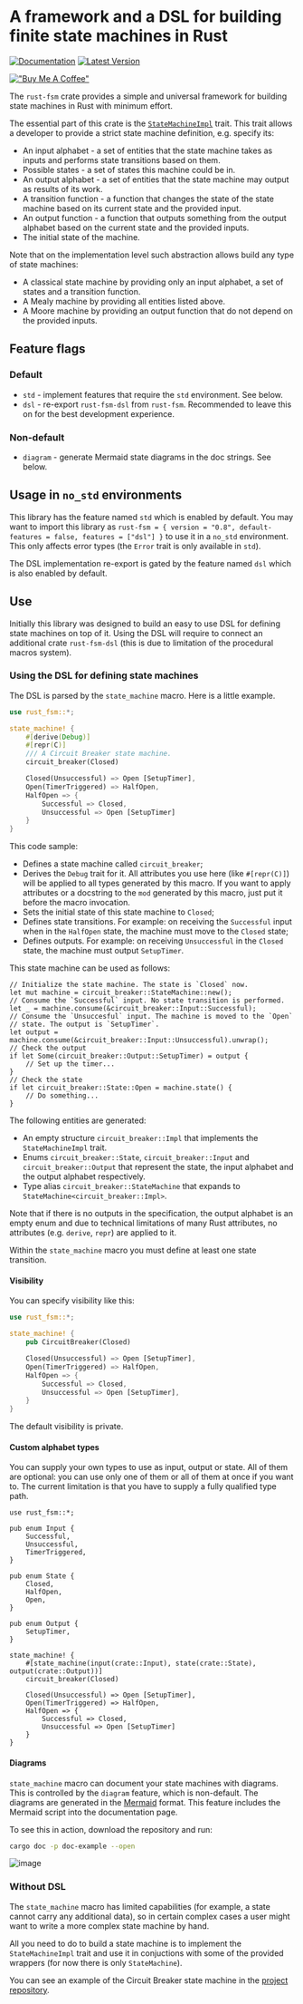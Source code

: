 # A framework and a DSL for building finite state machines in Rust

[![Documentation][docs-badge]][docs-link]
[![Latest Version][crate-badge]][crate-link]

[!["Buy Me A Coffee"](https://www.buymeacoffee.com/assets/img/custom_images/orange_img.png)](https://www.buymeacoffee.com/ybabichenko)

The `rust-fsm` crate provides a simple and universal framework for building
state machines in Rust with minimum effort.

The essential part of this crate is the
[`StateMachineImpl`](trait.StateMachineImpl.html) trait. This trait allows a
developer to provide a strict state machine definition, e.g. specify its:

- An input alphabet - a set of entities that the state machine takes as inputs
  and performs state transitions based on them.
- Possible states - a set of states this machine could be in.
- An output alphabet - a set of entities that the state machine may output as
  results of its work.
- A transition function - a function that changes the state of the state machine
  based on its current state and the provided input.
- An output function - a function that outputs something from the output
  alphabet based on the current state and the provided inputs.
- The initial state of the machine.

Note that on the implementation level such abstraction allows build any type of
state machines:

- A classical state machine by providing only an input alphabet, a set of states
  and a transition function.
- A Mealy machine by providing all entities listed above.
- A Moore machine by providing an output function that do not depend on the
  provided inputs.

## Feature flags

### Default

- `std` - implement features that require the `std` environment. See below.
- `dsl` - re-export `rust-fsm-dsl` from `rust-fsm`. Recommended to leave this on
  for the best development experience.

### Non-default

- `diagram` - generate Mermaid state diagrams in the doc strings. See below.

## Usage in `no_std` environments

This library has the feature named `std` which is enabled by default. You may
want to import this library as
`rust-fsm = { version = "0.8", default-features = false, features = ["dsl"] }`
to use it in a `no_std` environment. This only affects error types (the `Error`
trait is only available in `std`).

The DSL implementation re-export is gated by the feature named `dsl` which is
also enabled by default.

## Use

Initially this library was designed to build an easy to use DSL for defining
state machines on top of it. Using the DSL will require to connect an additional
crate `rust-fsm-dsl` (this is due to limitation of the procedural macros
system).

### Using the DSL for defining state machines

The DSL is parsed by the `state_machine` macro. Here is a little example.

```rust
use rust_fsm::*;

state_machine! {
    #[derive(Debug)]
    #[repr(C)]
    /// A Circuit Breaker state machine.
    circuit_breaker(Closed)

    Closed(Unsuccessful) => Open [SetupTimer],
    Open(TimerTriggered) => HalfOpen,
    HalfOpen => {
        Successful => Closed,
        Unsuccessful => Open [SetupTimer]
    }
}
```

This code sample:

- Defines a state machine called `circuit_breaker`;
- Derives the `Debug` trait for it. All attributes you use here (like
  `#[repr(C)]`) will be applied to all types generated by this macro. If you
  want to apply attributes or a docstring to the `mod` generated by this macro,
  just put it before the macro invocation.
- Sets the initial state of this state machine to `Closed`;
- Defines state transitions. For example: on receiving the `Successful` input
  when in the `HalfOpen` state, the machine must move to the `Closed` state;
- Defines outputs. For example: on receiving `Unsuccessful` in the `Closed`
  state, the machine must output `SetupTimer`.

This state machine can be used as follows:

```rust,ignore
// Initialize the state machine. The state is `Closed` now.
let mut machine = circuit_breaker::StateMachine::new();
// Consume the `Successful` input. No state transition is performed.
let _ = machine.consume(&circuit_breaker::Input::Successful);
// Consume the `Unsuccesful` input. The machine is moved to the `Open`
// state. The output is `SetupTimer`.
let output = machine.consume(&circuit_breaker::Input::Unsuccessful).unwrap();
// Check the output
if let Some(circuit_breaker::Output::SetupTimer) = output {
    // Set up the timer...
}
// Check the state
if let circuit_breaker::State::Open = machine.state() {
    // Do something...
}
```

The following entities are generated:

- An empty structure `circuit_breaker::Impl` that implements the
  `StateMachineImpl` trait.
- Enums `circuit_breaker::State`, `circuit_breaker::Input` and
  `circuit_breaker::Output` that represent the state, the input alphabet and the
  output alphabet respectively.
- Type alias `circuit_breaker::StateMachine` that expands to
  `StateMachine<circuit_breaker::Impl>`.

Note that if there is no outputs in the specification, the output alphabet is an
empty enum and due to technical limitations of many Rust attributes, no
attributes (e.g. `derive`, `repr`) are applied to it.

Within the `state_machine` macro you must define at least one state transition.

#### Visibility

You can specify visibility like this:

```rust
use rust_fsm::*;

state_machine! {
    pub CircuitBreaker(Closed)

    Closed(Unsuccessful) => Open [SetupTimer],
    Open(TimerTriggered) => HalfOpen,
    HalfOpen => {
        Successful => Closed,
        Unsuccessful => Open [SetupTimer],
    }
}
```

The default visibility is private.

#### Custom alphabet types

You can supply your own types to use as input, output or state. All of them are
optional: you can use only one of them or all of them at once if you want to.
The current limitation is that you have to supply a fully qualified type path.

```rust,ignore
use rust_fsm::*;

pub enum Input {
    Successful,
    Unsuccessful,
    TimerTriggered,
}

pub enum State {
    Closed,
    HalfOpen,
    Open,
}

pub enum Output {
    SetupTimer,
}

state_machine! {
    #[state_machine(input(crate::Input), state(crate::State), output(crate::Output))]
    circuit_breaker(Closed)

    Closed(Unsuccessful) => Open [SetupTimer],
    Open(TimerTriggered) => HalfOpen,
    HalfOpen => {
        Successful => Closed,
        Unsuccessful => Open [SetupTimer]
    }
}
```

#### Diagrams

`state_machine` macro can document your state machines with diagrams. This is
controlled by the `diagram` feature, which is non-default. The diagrams are
generated in the [Mermaid][mermaid] format. This feature includes the Mermaid
script into the documentation page.

To see this in action, download the repository and run:

```bash
cargo doc -p doc-example --open
```

![image](doc-diagram-example.png)

### Without DSL

The `state_machine` macro has limited capabilities (for example, a state cannot
carry any additional data), so in certain complex cases a user might want to
write a more complex state machine by hand.

All you need to do to build a state machine is to implement the
`StateMachineImpl` trait and use it in conjuctions with some of the provided
wrappers (for now there is only `StateMachine`).

You can see an example of the Circuit Breaker state machine in the [project
repository][repo].

[repo]: https://github.com/eugene-babichenko/rust-fsm
[docs-badge]: https://docs.rs/rust-fsm/badge.svg
[docs-link]: https://docs.rs/rust-fsm
[crate-badge]: https://img.shields.io/crates/v/rust-fsm.svg
[crate-link]: https://crates.io/crates/rust-fsm
[mermaid]: https://mermaid.js.org/
